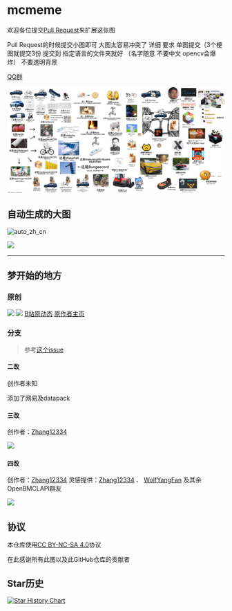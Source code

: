 # mcmeme

欢迎各位提交[Pull Request](https://github.com/mc-meme/mc-meme/pulls)来扩展这张图

Pull Request的时候提交小图即可 大图太容易冲突了
详细 要求 单图提交（3个梗图就提交3份 提交到 指定语言的文件夹就好 （名字随意 不要中文 opencv会爆炸） 不要透明背景 

[QQ群](http://qm.qq.com/cgi-bin/qm/qr?_wv=1027&k=GSK0q5Be9BtgPh-7UDEgw1XUc9eNlb_E&authKey=s54nZ9lIbjETFV2sQj65vJHoH04tg%2Bst%2FB%2Fo0WgVTyRGo%2BxL0ZPw8%2BHX3oNnr%2FIo&noverify=0&group_code=810025413)

![](latest.png)

## 自动生成的大图
![auto_zh_cn](https://mc-meme.github.io/mc-meme/auto_img_zh_cn.png)

![](https://mc-meme.github.io/mc-meme/auto_img_en.png)


----------------------

## 梦开始的地方

### 原创

![](/beginning/origin1.png)
![](/beginning/原作者授权.png)
[B站原动态](https://www.bilibili.com/opus/985182183934132242)
[原作者主页](https://space.bilibili.com/34719209)

### 分支

> 参考[这个issue](https://github.com/LIPiston/mcmeme/issues/5#issuecomment-2395448955)

#### 二改

创作者未知

添加了网易及datapack

#### 三改

创作者：[Zhang12334](https://github.com/Zhang12334)

![](/beginning/origin3.png)

#### 四改

创作者：[Zhang12334](https://github.com/Zhang12334)
灵感提供：[Zhang12334](https://github.com/Zhang12334) 、 [WolfYangFan](https://github.com/WolfYangFan) 及其余OpenBMCLAPI群友

![](/beginning/origin4.png)

## 协议
本仓库使用[CC BY-NC-SA 4.0](./LICENSE)协议

在此感谢所有此图以及此GitHub仓库的贡献者

## Star历史
[![Star History Chart](https://api.star-history.com/svg?repos=mc-meme/mc-meme&type=Date)](https://star-history.com/#mc-meme/mc-meme&Date)

